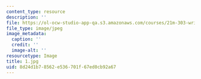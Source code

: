 ```yaml
---
content_type: resource
description: ''
file: https://ol-ocw-studio-app-qa.s3.amazonaws.com/courses/21m-303-writing-in-tonal-forms-i-spring-2009/8d24d1b78562e536701f67ed0cb92a67_1.jpg
file_type: image/jpeg
image_metadata:
  caption: ''
  credit: ''
  image-alt: ''
resourcetype: Image
title: 1.jpg
uid: 8d24d1b7-8562-e536-701f-67ed0cb92a67
---
```

